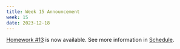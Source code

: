 ```yaml
---
title: Week 15 Announcement
week: 15
date: 2023-12-18
---
```


[Homework #13](https://basics.sjtu.edu.cn/~yangqizhe/pdf/dm2023w/homework/DM-hw13.pdf) is now available. See more information in [Schedule](../schedule).
